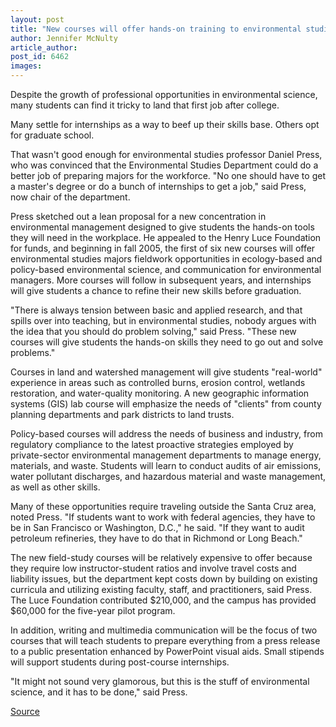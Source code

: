 ```yaml
---
layout: post
title: "New courses will offer hands-on training to environmental studies majors"
author: Jennifer McNulty
article_author: 
post_id: 6462
images:
---
```


<a name="content" id="content"></a>
<p>
  Despite the growth of professional opportunities in environmental science, many students can find it tricky to land that first job after college.
</p>
<p>
  Many settle for internships as a way to beef up their skills base. Others opt for graduate school.
</p>
<p>
  That wasn't good enough for environmental studies professor Daniel Press, who was convinced that the Environmental Studies Department could do a better job of preparing majors for the workforce. "No one should have to get a master's degree or do a bunch of internships to get a job," said Press, now chair of the department.
</p>
<p>
  Press sketched out a lean proposal for a new concentration in environmental management designed to give students the hands-on tools they will need in the workplace. He appealed to the Henry Luce Foundation for funds, and beginning in fall 2005, the first of six new courses will offer environmental studies majors fieldwork opportunities in ecology-based and policy-based environmental science, and communication for environmental managers. More courses will follow in subsequent years, and internships will give students a chance to refine their new skills before graduation.
</p>
<p>
  "There is always tension between basic and applied research, and that spills over into teaching, but in environmental studies, nobody argues with the idea that you should do problem solving," said Press. "These new courses will give students the hands-on skills they need to go out and solve problems."
</p>
<p>
  Courses in land and watershed management will give students "real-world" experience in areas such as controlled burns, erosion control, wetlands restoration, and water-quality monitoring. A new geographic information systems (GIS) lab course will emphasize the needs of "clients" from county planning departments and park districts to land trusts.
</p>
<p>
  Policy-based courses will address the needs of business and industry, from regulatory compliance to the latest proactive strategies employed by private-sector environmental management departments to manage energy, materials, and waste. Students will learn to conduct audits of air emissions, water pollutant discharges, and hazardous material and waste management, as well as other skills.
</p>
<p>
  Many of these opportunities require traveling outside the Santa Cruz area, noted Press. "If students want to work with federal agencies, they have to be in San Francisco or Washington, D.C.," he said. "If they want to audit petroleum refineries, they have to do that in Richmond or Long Beach."
</p>
<p>
  The new field-study courses will be relatively expensive to offer because they require low instructor-student ratios and involve travel costs and liability issues, but the department kept costs down by building on existing curricula and utilizing existing faculty, staff, and practitioners, said Press. The Luce Foundation contributed $210,000, and the campus has provided $60,000 for the five-year pilot program.
</p>
<p>
  In addition, writing and multimedia communication will be the focus of two courses that will teach students to prepare everything from a press release to a public presentation enhanced by PowerPoint visual aids. Small stipends will support students during post-course internships.
</p>
<p>
  "It might not sound very glamorous, but this is the stuff of environmental science, and it has to be done," said Press.
</p>
<p><a href="http://www1.ucsc.edu/currents/04-05/12-13/press.asp" title="Permalink to press">Source</a></p>
